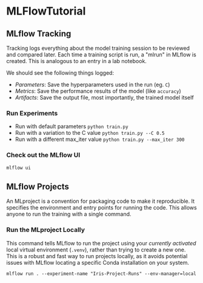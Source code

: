 # MLFlowTutorial

## MLflow Tracking
Tracking logs everything about the model training session to be reviewed 
and compared later. Each time a training script is run, a "mlrun" in MLflow 
is created. This is analogous to an entry in a lab notebook.

We should see the following things logged:
* _Parameters_: Save the hyperparameters used in the run (eg. `C`)
* _Metrics_: Save the performance results of the model (like `accuracy`)
* _Artifacts_: Save the output file, most importantly, the trained model itself

### Run Experiments
* Run with default parameters
    `python train.py`
* Run with a variation to the C value
    `python train.py --C 0.5`
* Run with a different max_iter value
    `python train.py --max_iter 300`

### Check out the MLflow UI
```bash
mlflow ui
```

## MLflow Projects
An MLproject is a convention for packaging code to make it reproducible.
It specifies the environment and entry points for running the code.
This allows anyone to run the training with a single command.

### Run the MLproject Locally
This command tells MLflow to run the project using your *currently activated* 
local virtual environment (`.venv`), rather than trying to create a new one. This is
a robust and fast way to run projects locally, as it avoids potential issues
with MLflow locating a specific Conda installation on your system.

`mlflow run . --experiment-name "Iris-Project-Runs" --env-manager=local`